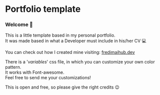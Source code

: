 # Portfolio template

### Welcome 🌊
This is a little template based in my personal portfolio. <br>
It was made based in what a Developer must include in his/her CV 💻

You can check out how I created mine visiting: [fredimaihub.dev](https://fredimaihub.dev/)

There is a '_variables_' css file, in which you can customize your own color pattern.<br>
It works with Font-awesome.<br>
Feel free to send me your customizations!<br>

This is open and free, so please give the right credits 😉

